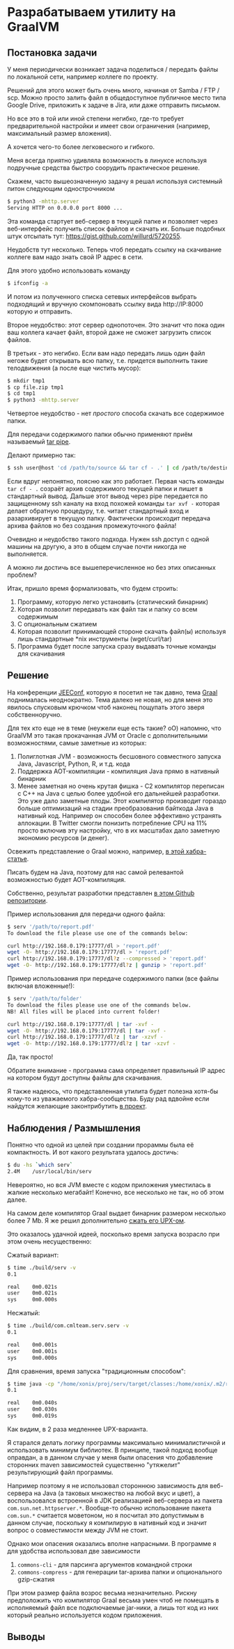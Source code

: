 
# Разрабатываем утилиту на GraalVM

## Постановка задачи

У меня периодически возникает задача поделиться / передать файлы по локальной сети, 
например коллеге по проекту.

Решений для этого может быть очень много, начиная от Samba / FTP / scp. Можно просто 
залить файл в общедоступное публичное место типа Google Drive, приложить к задаче в Jira, или даже отправить письмом.

Но все это в той или иной степени негибко, где-то требует предварительной настройки и имеет 
свои ограничения (например, максимальный размер вложения).

А хочется чего-то более легковесного и гибкого.

Меня всегда приятно удивляла возможность в линуксе используя подручные средства 
быстро соорудить практическое решение.

Скажем, часто вышеозначенную задачу я решал используя системный питон следующим однострочником

```bash
$ python3 -mhttp.server
Serving HTTP on 0.0.0.0 port 8000 ...
```

Эта команда стартует веб-сервер в текущей папке и позволяет через веб-интерфейс получить список файлов и скачать их.
Больше подобных штук отсыпать тут: https://gist.github.com/willurd/5720255. 

Неудобств тут несколько. Теперь чтоб передать ссылку на скачивание коллеге вам надо знать свой IP адрес в сети.

Для этого удобно использовать команду

```bash
$ ifconfig -a 
``` 
И потом из полученного списка сетевых интерфейсов выбрать подходящий и вручную скомпоновать ссылку вида http://IP:8000 
которую и отправить.

Второе неудобство: этот сервер однопоточен. Это значит что пока один ваш коллега качает файл, второй даже не сможет
загрузить список файлов.

В третьих - это негибко. Если вам надо передать лишь один файл негоже будет открывать всю папку, т.е. придется выполнить
такие телодвижения (а после еще чистить мусор):

```bash
$ mkdir tmp1
$ cp file.zip tmp1
$ cd tmp1
$ python3 -mhttp.server

```

Четвертое неудобство - нет _простого_ способа скачать все содержимое папки.

Для передачи содержимого папки обычно применяют приём называемый [tar pipe](https://docstore.mik.ua/orelly/unix3/upt/ch10_13.htm).

Делают примерно так:
```bash
$ ssh user@host 'cd /path/to/source && tar cf - .' | cd /path/to/destination && tar xvf -
```

Если вдруг непонятно, поясню как это работает. 
Первая часть команды `tar cf - .` созраёт архив содержимого текущей папки и пишет в стандартный
вывод. Дальше этот вывод через pipe передается по защищенному ssh каналу на вход похожей команды `tar xvf -` которая 
делает обратную процедуру, т.е. читает стандартный вход и разархивирует в текущую папку.
Фактически происходит передача архива файлов но без создания промежуточного файла! 

Очевидно и неудобство такого подхода. Нужен ssh доступ с одной машины на другую, а это в общем случае почти никогда не выполняется. 

А можно ли достичь все вышеперечисленное но без этих описанных проблем?

Итак, пришло время формализовать, что будем строить:
1. Программу, которую легко установить (статический бинарник)
1. Которая позволит передавать как файл так и папку со всем содержимым
1. С опциональным сжатием
1. Которая позволит принимающей стороне скачать файл(ы) используя лишь стандартные *nix инструменты (wget/curl/tar)
1. Программа будет после запуска сразу выдавать точные команды для скачивания

## Решение

На конференции [JEEConf](https://jeeconf.com/), которую я посетил не так давно, тема [Graal](https://www.graalvm.org/) 
поднималась неоднократно. Тема далеко не новая, но для меня это явилось спусковым крючком чтоб наконец пощупать этого зверя
собственноручно. 

Для тех кто еще не в теме (неужели еще есть такие? oO) напомню, что GraalVM это такая 
прокачанная JVM от Oracle с дополнительными возможностями, самые заметные из которых:
1. Полиглотная JVM - возможность бесшовного совместного запуска Java, Javascript, Python, R, и т.д. кода
1. Поддержка AOT-компиляции - компиляция Java прямо в нативный бинарник
1. Менее заметная но очень крутая фишка - C2 компилятор переписан с C++ на Java с целью более удобной его дальнейшей 
разработки. Это уже дало заметные плоды. Этот компилятор производит гораздо больше оптимизаций на стадии преобразования 
байткода Java в нативный код. Например он способен более эффективно устранять аллокации. В Twitter смогли понизить 
потребление CPU на 11% просто включив эту настройку, что в их масштабах дало заметную экономию ресурсов (и денег).

Освежить представление о Graal можно, например, [в этой хабра-статье](https://habr.com/ru/company/haulmont/blog/433432/).

Писать будем на Java, поэтому для нас самой релевантой возможностью будет AOT-компиляция.

Собственно, результат разработки представлен [в этом Github репозитории](https://github.com/xonixx/serv).

Пример использования для передачи одного файла:

```bash
$ serv '/path/to/report.pdf' 
To download the file please use one of the commands below: 

curl http://192.168.0.179:17777/dl > 'report.pdf'
wget -O- http://192.168.0.179:17777/dl > 'report.pdf'
curl http://192.168.0.179:17777/dl?z --compressed > 'report.pdf'
wget -O- http://192.168.0.179:17777/dl?z | gunzip > 'report.pdf'
```

Пример использования при передаче содержимого папки (все файлы включая вложенные!):

```bash
$ serv '/path/to/folder' 
To download the files please use one of the commands below. 
NB! All files will be placed into current folder!

curl http://192.168.0.179:17777/dl | tar -xvf -
wget -O- http://192.168.0.179:17777/dl | tar -xvf -
curl http://192.168.0.179:17777/dl?z | tar -xzvf -
wget -O- http://192.168.0.179:17777/dl?z | tar -xzvf -
```

Да, так просто!

Обратите внимание - программа сама определяет правильный IP адрес на котором будут доступны файлы для скачивания.

Я также надеюсь, что представленная утилита будет полезна хотя-бы кому-то из уважаемого хабра-сообщества.
Буду рад вдвойне если найдутся желающие законтрибутить [в проект](https://github.com/xonixx/serv).

## Наблюдения / Размышления

Понятно что одной из целей при создании прораммы была её компактность. И вот какого результата удалось достичь: 

```bash
$ du -hs `which serv`
2.4M	/usr/local/bin/serv 
```

Невероятно, но вся JVM вместе с кодом приложения уместилась в жалкие несколько мегабайт! 
Конечно, все несколько не так, но об этом далее.

На самом деле компилятор Graal выдает бинарник размером несколько более 7 Mb. Я же решил дополнительно [сжать его UPX-ом](https://github.com/upx/upx).

Это оказалось удачной идеей, посколько время запуска возрасло при этом очень несущественно:

Сжатый вариант:
```bash
$ time ./build/serv -v
0.1

real    0m0.021s
user    0m0.021s
sys     0m0.000s

```

Несжатый:
```bash
$ time ./build/com.cmlteam.serv.serv -v
0.1

real    0m0.001s
user    0m0.001s
sys     0m0.000s
```

Для сравнения, время запуска "традиционным способом":
```bash
$ time java -cp "/home/xonix/proj/serv/target/classes:/home/xonix/.m2/repository/commons-cli/commons-cli/1.4/commons-cli-1.4.jar:/home/xonix/.m2/repository/org/apache/commons/commons-compress/1.18/commons-compress-1.18.jar" com.cmlteam.serv.Serv -v
0.1

real    0m0.040s
user    0m0.030s
sys     0m0.019s
```

Как видим, в 2 раза медленнее UPX-варианта.

Я старался делать логику программы максимально минималистичной и использовать минимум библиотек. В принципе, такой подход
вообще оправдан, а в данном случае у меня были опасения что добавление сторонних maven зависимостей существенно "утяжелит"
результирующий файл программы. 

Например поэтому я не использовал стороннюю зависимость для веб-сервера на Java (а таковых множество на любой вкус и цвет),
а воспользовался встроенной в JDK реализацией веб-сервера из пакета `com.sun.net.httpserver.*`. Вообще-то обычно использование
пакета `com.sun.*` считается моветоном, но я посчитал это допустимым в данном случае, поскольку я компилирую в нативный код
и значит вопрос о совместимости между JVM не стоит.

Однако мои опасения оказались вполне напрасными. В программе я для удобства использовал две зависимости
1. `commons-cli` - для парсинга аргументов командной строки
1. `commons-compress` - для генерации tar-архива папки и опционального gzip-сжатия

При этом размер файла возрос весьма незначительно. Рискну предположить что компилятор Graal весьма умен чтоб не помещать в 
исполняемый файл все подключаемые jar-ники, а лишь тот код из них который реально используется кодом приложения.
 

## Выводы